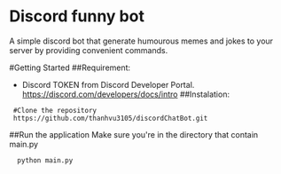 # Discord funny bot

A simple discord bot that generate humourous memes and jokes to your server by providing convenient commands.

#Getting Started
 ##Requirement:
   - Discord TOKEN from Discord Developer Portal. https://discord.com/developers/docs/intro
 ##Instalation:
  ```
   #Clone the repository 
   https://github.com/thanhvu3105/discordChatBot.git
  ```
 ##Run the application
  Make sure you're in the directory that contain main.py
  ```
    python main.py
  ```
